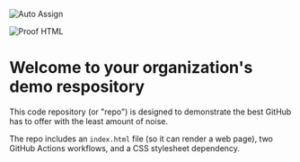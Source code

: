![Auto Assign](https://github.com/gxmzuai/demo-repository/actions/workflows/auto-assign.yml/badge.svg)

![Proof HTML](https://github.com/gxmzuai/demo-repository/actions/workflows/proof-html.yml/badge.svg)

# Welcome to your organization's demo respository
This code repository (or "repo") is designed to demonstrate the best GitHub has to offer with the least amount of noise.

The repo includes an `index.html` file (so it can render a web page), two GitHub Actions workflows, and a CSS stylesheet dependency.
